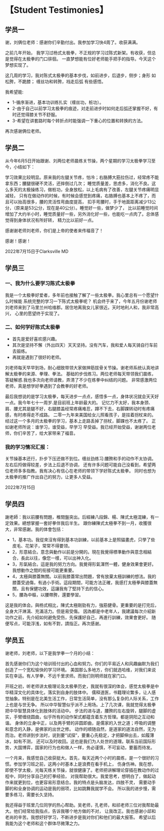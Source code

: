 # 【Student Testimonies】

## 学员一

谢，刘俩位老师：感谢你们辛勤付出。我参加学习快4周了。收获满满。

之前几年开始， 我学习过杨式太极拳，不正规的学习过陈式新架。有收获，但总是觉得在太极拳的门口徘徊。
一直梦想能有位好老师能手把手的指导。今天这个梦想实现了。

这几周的学习，我对陈式太极拳的基本步伐，如前进步，后退步，侧步；身形 如松胯，不跪膝；
缠丝功和转胯，裆走后弧 有些感悟。

我希望能:

- 1-循序渐进，基本功训练扎实（缠丝功，桩功）。
- 2-由于自己以前学习太极拳的痕迹，对走前进步时如何走后弧还掌握不好，有时还觉得膝关节不舒服。
- 3-希望在讲套路时每个转折点时能强调一下重心的位置和转换的方法。

再次感谢俩位老师。


## 学员二

从今年6月5日开始跟谢、刘两位老师晨练关节操，两个星期的学习太极拳学习至今，小结如下：

学习效果比较明显。原来我的左腿关节疼，怕冷；右胳膊大筋拉伤过，经常疼不能拿东西；腰腿很硬不灵活，还摔倒过几次；
睡觉质量差，思虑多，消化不良。这么多天的太极操练习，做桩功，全身放松，以上毛病有了改善，左腿关节疼痛明显减轻，
只有在做动作的时候，有时候会感觉到疼痛，右胳膊也基本上不疼了，而且可以抬高很多，腰的灵活性弯曲度提高，
扣手弯腰时，手于地面距离减少13公分，（原来是53公分，现在是40公分）。睡觉好一些，做梦少了，
比以前睡觉时间增加了大约半小时，睡觉质量好一些，另外消化好一些，也能吃一点肉了。总体感觉得到身体状况有所好转，
精力比以前好一点。

感谢谢老师刘老师，你们是上帝的使者来传福音了！

感谢！感谢！

2022年7月15日于Clarksville MD

## 学员三

### 一、我为什么要学习陈式太极拳

我是一个太极拳好爱者，多年前也接触了解了一些太极拳。我心里总有一个愿望什么时候能 系统完整的学习一下陈式太极拳呢？
机会终于来了，今年五月份谢老师刘老师来到了马里兰州哈维郡。居住地离我女儿家很近。天时地利人和，我非常高兴，
心里的愿望终于实现了。

### 二、如何学好陈式太极拳

- 首先是爱好喜欢感兴趣。
- 其次是坚持不懈（外出四天）天天坚持。没有汽车，我和爱人每天骑自行车前去锻练。 
- 再就是遇到了很好的老师。

刘老师每天早早到场，耐心细致带领大家做抻筋拔骨关节操。谢老师系统认真地讲解太极拳的来源、拳理、拳法。
基础的步伐练习。两位老师每天带领我们晨练，答疑解惑.我也多次向老师请教，弄清了不少在练拳中纠结的问题。
非常感激两位老师，真是想学好拳遇到了会教拳的好老师。

最后我想说的是学习太极拳，每天进步一点点，感悟多一点，身体状况就会天天好一点。我今年七十一周岁.是目前班上年龄最大的。
记忆力不太好，我本身颈、肩、腰尤其是腿不好，右腿膝盖经常疼痛难忍，蹲不下去，右脚踝转动时有疼痛感，有时疼得走不成路。
二零一九年来美国给女儿照看孩子，是拄着拐杖来的。经过这一个多月的太极拳的学习，基本上走路丢掉了拐杖，脚踝也不太疼了。
正如谢老师所说：谁学习，谁受益，早学习 早受益。我已经开始受益，谢谢两位老师，你们辛苦了，给大家带来了福音。

### 我的学习情况汇报：

关节操基本还行，扑步下压还做不到位。缠丝劲练习:腰胯和手的动作不太协调。左右后捋做得较差，步法上后退不协调，
还有许多问题可能自己没看到，希望两位老师多多指教。我有决心有信心在老师的带领下学好陈式太极拳。
同时也想为太极拳的推广作出自己的努力，让更多人受益。

2022年7月15日


## 学员四

謝老師：我以前腰有問題，椎間盤突出。后經練八段錦、楊、陳式太極混練，有一定效果。總想掌握一套好拳伴我后半生。
跟你練陳式太極拳不到一月，收獲很大，非常感謝。我的体會包括：
 
- 1，基本功。我從來沒有得到基本功訓練，以前基本上是照貓畫虎，只學了些皮毛、花架子，常常不得要领。
- 2，形意結合。意念與動作以前是分開的。現在我覺得標準動作與意念相結合，長此以往，像您一樣，可以出神入化。
- 3，形氣結合。這是我的努力方向。我覺得形氣渾然一體，健身效果會更好。我想動作之間的衔接可能更重要。
- 4，太極與膝蓋無關。以前我膝蓋常出問題，曾有放棄太極訓練的想法。我的膝蓋受過傷，有過小手術。這段期間，可能方法正確，我感打太極拳與膝蓋無關，且有保健功效，這讓我有了堅持下去的信心。
- 5，腰為中樞，以腰帶胯，還要學習。
 
这是我的体会。與杨式相比，陳式太極剛勁有力，強筋健骨。更重要的是打完后，全身大汗淋漓、充滿活力。但是易受傷。
因為都是中老年人，我建議每次介紹新功作之前，先介紹如何避免受伤，先保護好自己，再進行訓練，效果會更好。
随便写点，可能浮浅，如有不對，請指正。再次感谢。

## 学员五

谢老师，刘老师，以下是我学拳一个月的小结：

首先感谢你们为这个培训班付出的心血和努力。你们的平易近人和风趣幽默为我们创造了一个宽松愉快的学习环境。 
美国那么多地方，你们就选哈维，对我们来说实在幸运。有人学拳，不远千里求师。而我们则明师就在家门口。

开班之初，听老师讲太极理论及太极拳历史，我就有很深的体会，感觉太极拳是中华精深文化的具体化，落实到自身的肢体中。
儒释道医，书籍理论繁多，让人感觉抽象。特别是在北美生活工作，日常生活简单，没有那么复杂的人际关系，工作上也是与世无争。
所以中华智慧似乎派不上用场。上了几次课，我就觉得太极拳把中华智慧具体化到肢体的活动中。
步法的进与退，腰胯的左右旋转，腿脚的虚实，手臂缠绕圆曲，似乎所有的动作架式都蕴含着东方哲理。都是阴阳之互动和谐。
身体的立身中正，以及两手臂的非圆即曲，是儒家的入世之道；呼吸的调整和意念的入静，是佛家的出世之修。
动作的顺随自然，是道家的道法自然，无为而治。老师讲到步法时，说到要“试探”，要重心先稳定，才把脚伸出去，如履薄冰，如有不测，
还可以及时收回。这也是我们为人处世的道理。联系当前国际形势，大国博弈，国家的行为也和做人一样，务必谨慎，不可妄动，要蓄而待发。

一个月来，我感觉自己收获挺大。首先，每天近两个小时的晨练，是一个很好的习惯。参加学习班之前，这两小时基本上是浪费在看手机上，
伤身伤神。我在想，即使不学太极，光每天练关节操，就很健康了。老师把讲解理论穿插在教动作的过程中，同时分享自己的打拳经验，
对我帮助很大。我爱思考，想明白了，做起动作来就更到位，也更容易形意结合。我的特点是头脑发达，四肢不灵，
需要动手脚的和全身协调的运动是我的弱项，比如跳舞我就学不会。 所以我的进步慢，需要多练习，需要长久坚持。

我还得益于班里几位同学的热心帮助。吴老师，孔老师，和祁老师三位对我帮助最大。他们经常给我指点，告诉我哪个地方做的不对，
让我改正。我也感谢小邱和老尚的辛苦。我想好好学习，不断进步是我对你们和他们的最大报答。
希望以后我能为这个老师和这个群体尽微薄之力。
